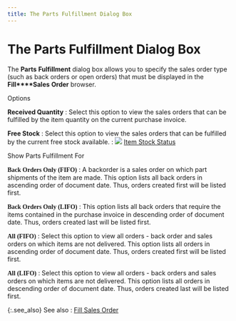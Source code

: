```yaml
---
title: The Parts Fulfillment Dialog Box
---
```


# The Parts Fulfillment Dialog Box


The **Parts** **Fulfillment**  dialog box allows you to specify the sales order type (such as back orders  or open orders) that must be displayed in the **Fill****Sales** **Order**  browser.


Options


**Received Quantity**
: Select this option to view the sales orders that  can be fulfilled by the item quantity on the current purchase invoice.


**Free Stock**
: Select this option to view the sales orders that  can be fulfilled by the current free stock available.
: ![]({{site.pp_baseurl}}/img/lens.gif) [Item  Stock Status]({{site.mi_chm}}/the-items-browser/information-available/item_stock_status_item_browser_option.html)


Show Parts Fulfillment For


**<font face="Verdana" class="hcp2">Back Orders Only (FIFO)</font>**
: A backorder is a sales order on which part shipments  of the item are made. This option lists all back orders in ascending order  of document date. Thus, orders created first will be listed first.


**<font face="Verdana" class="hcp2">Back Orders Only (LIFO)</font>**
: This option lists all back orders that require the  items contained in the purchase invoice in descending order of document  date. Thus, orders created last will be listed first.


**<font face="Verdana" class="hcp2">All (FIFO)</font>**
: Select this option to view all orders - back order  and sales orders on which items are not delivered. This option lists all  orders in ascending order of document date. Thus, orders created first  will be listed first.


**<font face="Verdana" class="hcp2">All (LIFO)</font>**
: Select this option to view all orders - back orders  and sales orders on which items are not delivered. This option lists all  orders in descending order of document date. Thus, orders created last  will be listed first.


{:.see_also}
See also
: [Fill Sales  Order]({{site.pp_baseurl}}/purc-proc/pis/fill-sales-order/fill_sales_order_pi_pur.html)
